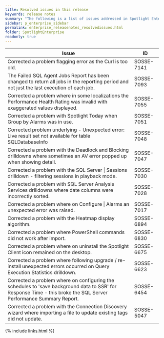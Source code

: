 ```yaml
---
title: Resolved issues in this release
keywords: release notes
summary: "The following is a list of issues addressed in Spotlight Enterprise 12.2"
sidebar: p_enterprise_sidebar
permalink: enterprise_releasenotes_resolvedissues.html
folder: SpotlightEnterprise
readonly: true
---
```



Issue | ID
------|---
Corrected a problem flagging error as the Curl is too old. | SOSSE-7141
The Failed SQL Agent Jobs Report has been changed to return all jobs in the reporting period and not just the last execution of each job. | SOSSE-7093
Corrected a problem where in some localizations the Performance Health Rating was invalid with exaggerated values displayed. | SOSSE-7055
Corrected a problem with Spotlight Today when Group by Alarms was in use. | SOSSE-7051
Corrected problem underlying - Unexpected error: Live result set not available for table SQLDatabaseInfo | SOSSE-7048
Corrected a problem with the Deadlock and Blocking drilldowns where sometimes an AV error popped up when showing detail. | SOSSE-7047
Corrected a problem with the SQL Server \| Sessions drilldown - filtering sessions in playback mode. | SOSSE-7030
Corrected a problem with SQL Server Analysis Services drilldowns where date columns were incorrectly sorted. | SOSSE-7028
Corrected a problem where on Configure \| Alarms an unexpected error was raised. | SOSSE-7017
Corrected a problem with the Heatmap display algorithm. | SOSSE-6894
Corrected a problem where PowerShell commands did not work after import. | SOSSE-6830
Corrected a problem where on uninstall the Spotlight Client icon remained on the desktop. | SOSSE-6675
Corrected a problem where following upgrade / re-install unexpected errors occurred on Query Execution Statistics drilldown. | SOSSE-6623
Corrected a problem where on configuring the schedules to 'save background data to SSR' for Response Time - this broke the SQL Server Performance Summary Report. | SOSSE-6454
Corrected a problem with the Connection Discovery wizard where importing a file to update existing tags did not update. | SOSSE-5047


{% include links.html %}
